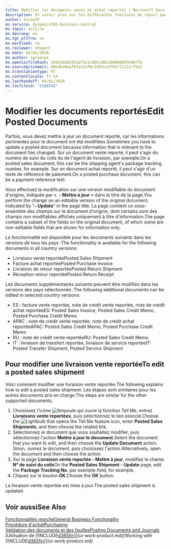 ```yaml
---
title: Modifier les documents vente et achat reportés | Microsoft Docs
description: En savoir plus sur les différentes fonctions de report pour reporter des documents achat et la manière de mettre à jour les documents reportés.
author: SorenGP
ms.service: dynamics365-business-central
ms.topic: article
ms.devlang: na
ms.tgt_pltfrm: na
ms.workload: na
ms.reviewer: edupont
ms.date: 04/01/2020
ms.author: sgroespe
ms.openlocfilehash: 1041dda83552af3c2c805c08518600d89f0467fb
ms.sourcegitcommit: 88e4b30eaf6fa32af0c1452ce2f85ff1111c75e2
ms.translationtype: HT
ms.contentlocale: fr-CA
ms.lasthandoff: 04/01/2020
ms.locfileid: "3188742"
---
```

# <a name="edit-posted-documents"></a><span data-ttu-id="9f67f-103">Modifier les documents reportés</span><span class="sxs-lookup"><span data-stu-id="9f67f-103">Edit Posted Documents</span></span>
<span data-ttu-id="9f67f-104">Parfois, vous devez mettre à jour un document reporté, car les informations pertinentes pour le document ont été modifiées.</span><span class="sxs-lookup"><span data-stu-id="9f67f-104">Sometimes you have to update a posted document because information that is relevant to the document has changed.</span></span> <span data-ttu-id="9f67f-105">Sur un document vente reporté, il peut s'agir du numéro de suivi du colis du de l'agent de livraison, par exemple.</span><span class="sxs-lookup"><span data-stu-id="9f67f-105">On a posted sales document, this can be the shipping agent's package tracking number, for example.</span></span> <span data-ttu-id="9f67f-106">Sur un document achat reporté, il peut s'agir d'un texte de référence de paiement.</span><span class="sxs-lookup"><span data-stu-id="9f67f-106">On a posted purchase document, this can be a payment reference text.</span></span>

<span data-ttu-id="9f67f-107">Vous effectuez la modification sur une version modifiable du document d'origine, indiquée par «  **- Mettre à jour** » dans le titre de la page.</span><span class="sxs-lookup"><span data-stu-id="9f67f-107">You perform the change on an editable version of the original document, indicated by "**- Update**" in the page title.</span></span> <span data-ttu-id="9f67f-108">La page contient un sous-ensemble des champs sur le document d'origine, dont certains sont des champs non modifiables affichés uniquement à titre d'information.</span><span class="sxs-lookup"><span data-stu-id="9f67f-108">The page contains a subset of the fields on the original document, of which some are non-editable fields that are shown for information only.</span></span>

<span data-ttu-id="9f67f-109">La fonctionnalité est disponible pour les documents suivants dans les versions de tous les pays :</span><span class="sxs-lookup"><span data-stu-id="9f67f-109">The functionality is available for the following documents in all country versions:</span></span>
- <span data-ttu-id="9f67f-110">Livraison vente reportée</span><span class="sxs-lookup"><span data-stu-id="9f67f-110">Posted Sales Shipment</span></span>
- <span data-ttu-id="9f67f-111">Facture achat reportée</span><span class="sxs-lookup"><span data-stu-id="9f67f-111">Posted Purchase Invoice</span></span>
- <span data-ttu-id="9f67f-112">Livraison de retour reportée</span><span class="sxs-lookup"><span data-stu-id="9f67f-112">Posted Return Shipment</span></span>
- <span data-ttu-id="9f67f-113">Réception retour reportée</span><span class="sxs-lookup"><span data-stu-id="9f67f-113">Posted Return Receipt</span></span>

<span data-ttu-id="9f67f-114">Les documents supplémentaires suivants peuvent être modifiés dans les versions des pays sélectionnés :</span><span class="sxs-lookup"><span data-stu-id="9f67f-114">The following additional documents can be edited in selected country versions:</span></span>
- <span data-ttu-id="9f67f-115">ES : facture vente reportée, note de crédit vente reportée, note de crédit achat reportée</span><span class="sxs-lookup"><span data-stu-id="9f67f-115">ES: Posted Sales Invoice, Posted Sales Credit Memo, Posted Purchase Credit Memo</span></span>
- <span data-ttu-id="9f67f-116">APAC : note de crédit vente reportée, note de crédit achat reportée</span><span class="sxs-lookup"><span data-stu-id="9f67f-116">APAC: Posted Sales Credit Memo, Posted Purchase Credit Memo</span></span>
- <span data-ttu-id="9f67f-117">RU : note de crédit vente reportée</span><span class="sxs-lookup"><span data-stu-id="9f67f-117">RU: Posted Sales Credit Memo</span></span>
- <span data-ttu-id="9f67f-118">IT : livraison de transfert reportée, livraison de service reportée</span><span class="sxs-lookup"><span data-stu-id="9f67f-118">IT: Posted Transfer Shipment, Posted Service Shipment</span></span>

## <a name="to-edit-a-posted-sales-shipment"></a><span data-ttu-id="9f67f-119">Pour modifier une livraison vente reportée</span><span class="sxs-lookup"><span data-stu-id="9f67f-119">To edit a posted sales shipment</span></span>
<span data-ttu-id="9f67f-120">Voici comment modifier une livraison vente reportée.</span><span class="sxs-lookup"><span data-stu-id="9f67f-120">The following explains how to edit a posted sales shipment.</span></span> <span data-ttu-id="9f67f-121">Les étapes sont similaires pour les autres documents pris en charge.</span><span class="sxs-lookup"><span data-stu-id="9f67f-121">The steps are similar for the other supported documents.</span></span>

1. <span data-ttu-id="9f67f-122">Choisissez l'icône ![Ampoule qui ouvre la fonction Tell Me](media/ui-search/search_small.png "Dites-moi ce que vous voulez faire"), entrez **Livraisons vente reportées**, puis sélectionnez le lien associé.</span><span class="sxs-lookup"><span data-stu-id="9f67f-122">Choose the ![Lightbulb that opens the Tell Me feature](media/ui-search/search_small.png "Tell me what you want to do") icon, enter **Posted Sales Shipments**, and then choose the related link.</span></span>
2. <span data-ttu-id="9f67f-123">Sélectionnez le document que vous souhaitez modifier, puis sélectionnez l'action **Mettre à jour le document**.</span><span class="sxs-lookup"><span data-stu-id="9f67f-123">Select the document that you want to edit, and then choose the **Update Document** action.</span></span> <span data-ttu-id="9f67f-124">Sinon, ouvrez le document, puis choisissez l'action.</span><span class="sxs-lookup"><span data-stu-id="9f67f-124">Alternatively, open the document and then choose the action.</span></span>
3. <span data-ttu-id="9f67f-125">Sur la page **Livraison vente reportée - Mettre à jour**, modifiez le champ **N° de suivi du colis**</span><span class="sxs-lookup"><span data-stu-id="9f67f-125">On the **Posted Sales Shipment - Update** page, edit the **Package Tracking No.**</span></span> <span data-ttu-id="9f67f-126">par exemple.</span><span class="sxs-lookup"><span data-stu-id="9f67f-126">field, for example.</span></span>
4. <span data-ttu-id="9f67f-127">Cliquez sur le bouton **OK**.</span><span class="sxs-lookup"><span data-stu-id="9f67f-127">Choose the **OK** button.</span></span>

<span data-ttu-id="9f67f-128">La livraison vente reportée est mise à jour.</span><span class="sxs-lookup"><span data-stu-id="9f67f-128">The posted sales shipment is updated.</span></span>

## <a name="see-also"></a><span data-ttu-id="9f67f-129">Voir aussi</span><span class="sxs-lookup"><span data-stu-id="9f67f-129">See Also</span></span>
[<span data-ttu-id="9f67f-130">Fonctionnalités marché</span><span class="sxs-lookup"><span data-stu-id="9f67f-130">General Business Functionality</span></span>](ui-across-business-areas.md)  
[<span data-ttu-id="9f67f-131">Procédure d'achat</span><span class="sxs-lookup"><span data-stu-id="9f67f-131">Purchasing</span></span>](purchasing-manage-purchasing.md)  
[<span data-ttu-id="9f67f-132">Validation des documents et des feuilles</span><span class="sxs-lookup"><span data-stu-id="9f67f-132">Posting Documents and Journals</span></span>](ui-post-documents-journals.md)  
<span data-ttu-id="9f67f-133">[Utilisation de [!INCLUDE[d365fin](includes/d365fin_md.md)]](ui-work-product.md)</span><span class="sxs-lookup"><span data-stu-id="9f67f-133">[Working with [!INCLUDE[d365fin](includes/d365fin_md.md)]](ui-work-product.md)</span></span>
